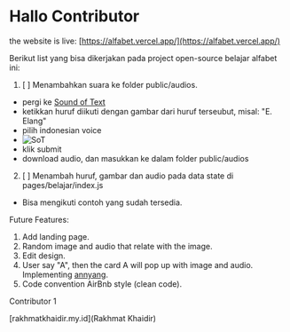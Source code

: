 # Hallo Contributor

the website is live: [https://alfabet.vercel.app/](https://alfabet.vercel.app/)

Berikut list yang bisa dikerjakan pada project open-source belajar alfabet ini:

1. [ ] Menambahkan suara ke folder public/audios.
  - pergi ke [Sound of Text](https://soundoftext.com/)
  - ketikkan huruf diikuti dengan gambar dari huruf terseubut, misal: "E. Elang"
  - pilih indonesian voice
  - ![SoT](https://i.ibb.co/MBMG2Xc/image.png)
  - klik submit
  - download audio, dan masukkan ke dalam folder public/audios
2. [ ] Menambah huruf, gambar dan audio pada data state di pages/belajar/index.js
  - Bisa mengikuti contoh yang sudah tersedia.

Future Features:
1. Add landing page.
2. Random image and audio that relate with the image.
3. Edit design.
4. User say "A", then the card A will pop up with image and audio. Implementing [annyang](https://github.com/TalAter/annyang).
5. Code convention AirBnb style (clean code).

Contributor 1

[rakhmatkhaidir.my.id](Rakhmat Khaidir)

